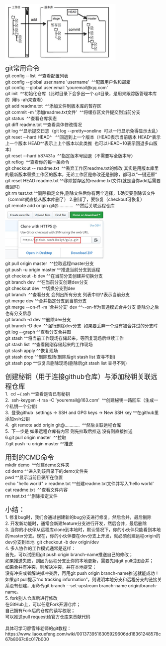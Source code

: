 <!DOCTYPE HTML><html><head>
</head><body class="" spellcheck="false" ><div><span><span data-wiz-span="data-wiz-span" style="font-size: 1.333rem;"><img src="https://github.com/Likely6/git-github/blob/master/images/962ac03d-0372-4204-9823-457ad91e38a5.jpg" width="355" height="181" style="border:0px;margin:2px 0px;color:rgb(0, 0, 0);font-family:Helvetica, 'Hiragino Sans GB', 微软雅黑, 'Microsoft YaHei UI', SimSun, SimHei, arial, sans-serif;font-size:1rem;font-style:normal;font-weight:normal;text-align:start;text-indent:0px;" class=""><br></span></span></div><meta charset="utf-8"><span><span data-wiz-span="data-wiz-span" style="font-size: 1.333rem;">git常用命令</span><br></span><div>git config --list &nbsp;^^查看配置列表<br></div><div>git config --global user.name 'username' &nbsp;^^配置用户名和邮箱<br></div><div>git config --global user.email 'youremail@qq.com'<br></div><div>git init &nbsp;^^初始化仓库（此时目录下会多出一个.git目录，是用来跟踪版管理本库的&nbsp; 用ls -ah来查看）<br></div><div>git add readme.txt &nbsp;^^添加文件到版本库的暂存区<br></div><div>git commit -m '添加readme.txt文件' &nbsp;^^将缓存区文件提交到当前分支<br></div><div>git status &nbsp;^^查看仓库状态<br></div><div>git diff readme.txt ^^查看具体修改情况<br></div><div>git log ^^显示提交日志（git log --pretty=oneline&nbsp; 可以一行显示免得显示太乱）<br></div><div>git reset --hard HEAD^ &nbsp; ^^回退到上一个版本（HEAD表示当前版本 HEAD^表示上一个版本 HEAD^^表示上上个版本以此类推&nbsp; 也可以HEAD~10表示回退多山版本）<br></div><div>git reset --hard b87431a&nbsp;  ^^指定版本号回退（不需要写全版本号）<br></div><div>git reflog&nbsp; ^^查看你的每一条命令<br></div><div>git checkout -- readme.txt&nbsp; ^^丢弃工作区readme.txt的修改 其实是用版本库里的最新版本替换工作区的版本，无论工作区是修改还是删除，都可以“一键还原”&nbsp;  <br></div><div>git reset HEAD readme.txt ^^移除暂存区的readme.txt文件(就是当你add后需要撤回时)<br></div><div>git rm test.txt ^^删除指定文件,删除文件后你有两个选择，1.确实要删除该文件（commit就直接从版本库删了） 2.删错了，要恢复（checkout可恢复）<br></div><div>git remote add origin git@............&nbsp; ^^然后关联远程仓库<br></div><div><img src="https://github.com/Likely6/git-github/blob/master/images/6892b78c-f137-4565-ba05-4b77ef0f2464.jpg" width="320" height="159" style="border:0px;margin:2px 0px;color:rgb(0, 0, 0);font-family:Helvetica, 'Hiragino Sans GB', 微软雅黑, 'Microsoft YaHei UI', SimSun, SimHei, arial, sans-serif;font-size:1rem;font-style:normal;font-weight:normal;text-align:start;text-indent:0px;"><br></div><div>git pull origin master&nbsp; ^^拉取远程master分支<br></div><div>git push -u origin master ^^推送当前分支到远程<br></div><div>git checkout -b dev ^^在当前分支创建并切换分支<br></div><div>git branch dev&nbsp; ^^在当前分支创建dev分支<br></div><div>git checkout dev&nbsp; ^^切换分支到dev<br></div><div>git branch&nbsp; ^^查看分支 会列出所有分支 列表中带\*表示当前分支<br></div><div>git merge dev ^^合并指定分支到当前分支<br></div><div>git merge --on-ff -m '合并分支' dev ^^--on-ff为普通模式合并分支 删除分之后也有分支信息<br></div><div>git branch -d dev ^^删除dev分支<br></div><div>git branch -D dev&nbsp; ^^强行删除dev分支&nbsp;  如果要丢弃一个没有被合并过的分支时<br></div><div>git log --graph ^^查看分支合并图 <br></div><div>git stash ^^将当前工作现场存储起来，等回复现场后继续工作<br></div><div>git stash list&nbsp; ^^查看刚刚存储起来的工作现场<br></div><div>git stash apply ^^恢复现场<br></div><div>git stash drop ^^删除现场(删除后git stash list 查寻不到)<br></div><div>git stash pop ^^恢复且删除现场(删除后git stash list 查寻不到)<br></div><div><br></div><div><span data-wiz-span="data-wiz-span" style="font-size: 1.333rem;">创建秘钥（用于连接github仓库）与添加秘钥关联远程仓库</span><br></div><div>1.&nbsp; cd ~/.ssh ^^查看是否已有秘钥<br></div><div>2.&nbsp; ssh-keygen -t rsa -C 'youremail@163.com'&nbsp; ^^创建秘钥一路回车（生成一个私钥一个公钥）<br></div><div>3.&nbsp; 登录github&nbsp; settings -&gt; SSH and GPG keys -&gt; New SSH key ^^在github里添加ssh公钥 <br></div><div>4.&nbsp; git remote add origin git@............&nbsp; ^^然后关联远程仓库<br></div><div>5.&nbsp; 下一步是 如果远程仓库有内容 则先拉取后推送 没有则直接推送<br></div><div>6.git pull origin master&nbsp; ^^拉取<br></div><div>7.git push -u origin master ^^推送<br></div><div><br></div><div><span data-wiz-span="data-wiz-span" style="font-size: 1.333rem;">用到的CMD命令</span><br></div><div>mkdir demo&nbsp; ^^创建demo文件夹<br></div><div>cd demo ^^进入到该目录下的demo文件夹<br></div><div>pwd ^^显示当前目录所在位置<br></div><div>echo "hello world" &gt; readme.txt ^^创建readme.txt文件并写入'hello world'<br></div><div>cat readme.txt&nbsp; ^^查看文件内容<br></div><div>rm test.txt ^^删除指定文件<br></div><div><br></div><div><span data-wiz-span="data-wiz-span" style="font-size: 1.333rem;">小结：</span><br></div><div>1. 修复bug时，我们会通过创建新的bug分支进行修复，然后合并，最后删除<br></div><div>2. 开发新功能时，通常会新建feature分支进行开发，然后合并，最后删除<br></div><div>3. 当你的小伙伴从远程库clone到本地时，默认情况下，你的小伙伴只能看到本地的master分支。现在，你的小伙伴要在dev分支上开发，就必须创建远程origin的dev分支到本地&nbsp; git checkout -b dev origin/dev<br></div><div>4. 多人协作的工作模式通常是这样：<br></div><div>首先，可以试图用git push origin branch-name推送自己的修改；<br></div><div>如果推送失败，则因为远程分支比你的本地更新，需要先用git pull试图合并；<br></div><div>如果合并有冲突，则解决冲突，并在本地提交；<br></div><div>没有冲突或者解决掉冲突后，再用git push origin branch-name推送就能成功！<br></div><div>如果git pull提示“no tracking information”，则说明本地分支和远程分支的链接关系没有创建，用命令git branch --set-upstream branch-name origin/branch-name。<br></div><div>5. fork别人仓库后进行修改<br></div><div>在GitHub上，可以任意Fork开源仓库；<br></div><div>自己拥有Fork后的仓库的读写权限；<br></div><div>可以推送pull request给官方仓库来贡献代码<br></div><div><br></div><div>具体可学习廖雪峰老师的git教程：https://www.liaoxuefeng.com/wiki/0013739516305929606dd18361248578c67b8067c8c017b000<br></div><div><br></div></body></html>
